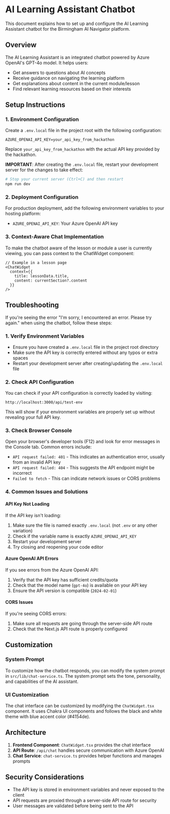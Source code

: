 # AI Learning Assistant Chatbot

This document explains how to set up and configure the AI Learning Assistant chatbot for the Birmingham AI Navigator platform.

## Overview

The AI Learning Assistant is an integrated chatbot powered by Azure OpenAI's GPT-4o model. It helps users:

- Get answers to questions about AI concepts
- Receive guidance on navigating the learning platform
- Get explanations about content in the current module/lesson
- Find relevant learning resources based on their interests

## Setup Instructions

### 1. Environment Configuration

Create a `.env.local` file in the project root with the following configuration:

```
AZURE_OPENAI_API_KEY=your_api_key_from_hackathon
```

Replace `your_api_key_from_hackathon` with the actual API key provided by the hackathon.

**IMPORTANT**: After creating the `.env.local` file, restart your development server for the changes to take effect:

```bash
# Stop your current server (Ctrl+C) and then restart
npm run dev
```

### 2. Deployment Configuration

For production deployment, add the following environment variables to your hosting platform:

- `AZURE_OPENAI_API_KEY`: Your Azure OpenAI API key

### 3. Context-Aware Chat Implementation

To make the chatbot aware of the lesson or module a user is currently viewing, you can pass context to the ChatWidget component:

```tsx
// Example in a lesson page
<ChatWidget 
  context={{
    title: lessonData.title,
    content: currentSection?.content
  }}
/>
```

## Troubleshooting

If you're seeing the error "I'm sorry, I encountered an error. Please try again." when using the chatbot, follow these steps:

### 1. Verify Environment Variables

- Ensure you have created a `.env.local` file in the project root directory
- Make sure the API key is correctly entered without any typos or extra spaces
- Restart your development server after creating/updating the `.env.local` file

### 2. Check API Configuration

You can check if your API configuration is correctly loaded by visiting:

```
http://localhost:3000/api/test-env
```

This will show if your environment variables are properly set up without revealing your full API key.

### 3. Check Browser Console

Open your browser's developer tools (F12) and look for error messages in the Console tab. Common errors include:

- `API request failed: 401` - This indicates an authentication error, usually from an invalid API key
- `API request failed: 404` - This suggests the API endpoint might be incorrect
- `Failed to fetch` - This can indicate network issues or CORS problems

### 4. Common Issues and Solutions

#### API Key Not Loading

If the API key isn't loading:

1. Make sure the file is named exactly `.env.local` (not `.env` or any other variation)
2. Check if the variable name is exactly `AZURE_OPENAI_API_KEY`
3. Restart your development server
4. Try closing and reopening your code editor

#### Azure OpenAI API Errors

If you see errors from the Azure OpenAI API:

1. Verify that the API key has sufficient credits/quota
2. Check that the model name (`gpt-4o`) is available on your API key
3. Ensure the API version is compatible (`2024-02-01`)

#### CORS Issues

If you're seeing CORS errors:

1. Make sure all requests are going through the server-side API route
2. Check that the Next.js API route is properly configured

## Customization

### System Prompt

To customize how the chatbot responds, you can modify the system prompt in `src/lib/chat-service.ts`. The system prompt sets the tone, personality, and capabilities of the AI assistant.

### UI Customization

The chat interface can be customized by modifying the `ChatWidget.tsx` component. It uses Chakra UI components and follows the black and white theme with blue accent color (#4154de).

## Architecture

1. **Frontend Component**: `ChatWidget.tsx` provides the chat interface
2. **API Route**: `/api/chat` handles secure communication with Azure OpenAI
3. **Chat Service**: `chat-service.ts` provides helper functions and manages prompts

## Security Considerations

- The API key is stored in environment variables and never exposed to the client
- API requests are proxied through a server-side API route for security
- User messages are validated before being sent to the API 